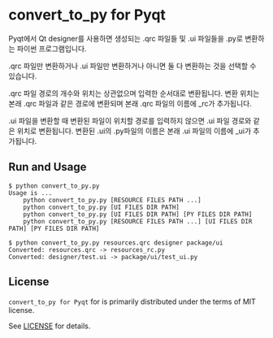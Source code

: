 # convert_to_py for Pyqt

Pyqt에서 Qt designer를 사용하면 생성되는 .qrc 파일들 및 .ui 파일들을 .py로 변환하는 파이썬 프로그램입니다.

.qrc 파일만 변환하거나 .ui 파일만 변환하거나 아니면 둘 다 변환하는 것을 선택할 수 있습니다. 

.qrc 파일 경로의 개수와 위치는 상관없으며 입력한 순서대로 변환됩니다. 변환 위치는 본래 .qrc 파일과 같은 경로에 변환되며 본래 .qrc 파일의 이름에 \_rc가 추가됩니다.

.ui 파일을 변환할 때 변환된 파일이 위치할 경로를 입력하지 않으면 .ui 파일 경로와 같은 위치로 변환됩니다. 변환된 .ui의 .py파일의 이름은 본래 .ui 파일의 이름에 \_ui가 추가됩니다.

## Run and Usage

```
$ python convert_to_py.py
Usage is ...
	python convert_to_py.py [RESOURCE FILES PATH ...]
	python convert_to_py.py [UI FILES DIR PATH]
	python convert_to_py.py [UI FILES DIR PATH] [PY FILES DIR PATH]
	python convert_to_py.py [RESOURCE FILES PATH ...] [UI FILES DIR PATH] [PY FILES DIR PATH]

$ python convert_to_py.py resources.qrc designer package/ui
Converted: resources.qrc -> resources_rc.py
Converted: designer/test.ui -> package/ui/test_ui.py
```

## License

`convert_to_py for Pyqt` for is primarily distributed under the terms of MIT license.

See [LICENSE](./LICENSE) for details.